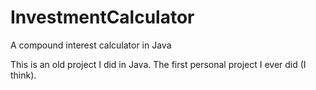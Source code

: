 InvestmentCalculator
====================

A compound interest calculator in Java

This is an old project I did in Java. The first personal project I ever did (I think).
